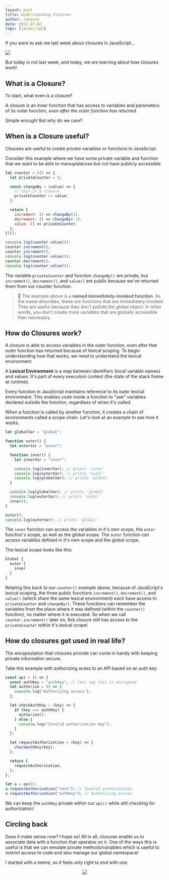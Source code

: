 ```yaml
---
layout: post
title: Understanding Closures
author: Janessa
date: 2022-07-02
tags: [javascript]
---
```


If you were to ask me last week about closures in JavaScript...

<img src="https://miro.medium.com/max/1200/1*UDzgsQXxvWyJ0NQ8xp27ZA.jpeg" />

But today is not last week, and today, we are learning about how closures work!

## What is a Closure?

To start, what even is a closure?

A closure is an inner function that has access to variables and parameters of its outer function, _even after the outer function has returned._

Simple enough! But why do we care?

## When is a Closure useful?

Closures are useful to create private variables or functions in JavaScript.

Consider this example where we have some private variable and function that we want to be able to maniuplate/use but not have publicly accessible.

```javascript
let counter = (() => {
  let privateCounter = 0;

  const changeBy = (value) => {
    // this is a closure
    privateCounter += value;
  };

  return {
    increment: () => changeBy(1),
    decrement: () => changeBy(-1),
    value: () => privateCounter,
  };
})();

console.log(counter.value());
counter.increment();
counter.increment();
console.log(counter.value());
counter.decrement();
console.log(counter.value());
```

The variable `privateCounter` and function `changeBy()` are private, but `increment()`, `decrement()`, and `value()` are public because we've returned them from our counter function.

> 📝 The example above is a **named immediately-invoked function**. As the name describes, these are functions that are immediately invoked. They are useful because they don't pollute the global object. In other words, you don't create more variables that are globally accessible than necessary.

## How do Closures work?

A closure is able to access variables in the outer function, even after that outer function has returned because of lexical scoping. To begin understanding how that works, we need to understand the lexical environment.

A **Lexical Environment** is a map between identifiers (local variable names) and values. It's part of every execution context (the state of the stack frame at runtime).

Every function in JavaScript maintains reference to its outer lexical environment. This enables code inside a function to "see" variables declared outside the function, regardless of when it's called.

When a function is called by another function, it creates a chain of environments called a scope chain. Let's look at an example to see how it works.

```javascript
let globalVar = "global";

function outer() {
  let outerVar = "outer";

  function inner() {
    let innerVar = "inner";

    console.log(innerVar); // prints 'inner'
    console.log(outerVar); // prints 'outer'
    console.log(globalVar); // prints 'global'
  }

  console.log(globalVar); // prints 'global'
  console.log(outerVar); // prints 'outer'
  inner();
}

outer();
console.log(outerVar); // prints 'global'
```

The `inner` function can access the variables in it's own scope, the `outer` function's scope, as well as the global scope.
The `outer` function can access variables defined in it's own scope and the global scope.

The lexical scope looks like this:

```javascript
Global {
  outer {
    inner
  }
}
```

Relating this back to our `counter()` example above, because of JavaScript's lexical scoping, the three public functions `increment()`, `decrement()`, and `value()` (which share the same lexical environment) each have access to `privateCounter` and `changeBy()`. These functions can remember the variables from the place where it was defined (within the `counter()` function), no matter where it is executed. So when we call `counter.increment()` later on, this closure still has access to the `privateCounter` within it's lexical scope!

## How do closures get used in real life?

The encapsulation that closures provide can come in handy with keeping private information secure.

Take this example with authorizing acess to an API based on an auth key:

```javascript
const api = () => {
  const authKey = "authKey"; // lets say this is encrypted
  let authorize = () => {
    console.log("Authorizing access");
  };

  let checkAuthKey = (key) => {
    if (key === authKey) {
      authorize();
    } else {
      console.log("Invalid authorization key");
    }
  };

  let requestAuthorization = (key) => {
    checkAuthKey(key);
  };

  return {
    requestAuthorization,
  };
};

let a = api();
a.requestAuthorization("test"); // Invalid authorization
a.requestAuthorization("authKey"); // Authorizing access
```

We can keep the `authKey` private within our `api()` while still checking for authorization!

## Circling back

Does it make sense now? I hope so! All in all, closures enable us to associate data with a function that operates on it. One of the ways this is useful is that we can emulate private methods/variables which is useful to restrict access to code and also manage our global namespace!

I started with a meme, so it feels only right to end with one.

<center>
	<img src="https://i.imgur.com/KGgYGks.jpg" style="margin: 0 auto;" />
</center>
